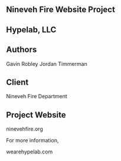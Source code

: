  Nineveh Fire Website Project 
 ----------------------------------
## Hypelab, LLC ##

## Authors ##

Gavin Robley
Jordan Timmerman

## Client ##

Nineveh Fire Department

## Project Website ##

ninevehfire.org

For more information,

wearehypelab.com